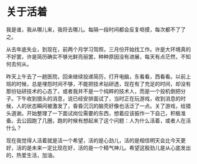 # 关于活着

我是谁，我从哪儿来，我将去哪儿。每隔一段时间都会反复咂摸，每次都不了了之。

从去年底失业，到现在，前两个月学习驾照，三月份开始找工作。许是大环境真的不好罢，许是简历确实不够光鲜亮丽罢，种种原因没有进展，每天有点茫然，不知何去何从。

昨天上午去了一趟医院，回来继续投递简历，打开电脑，东看看，西看看。以前上班的时候，总是埋怨时间不够，不能把技术钻研透，现在有了充足的时间，却没有那份钻研技术的心态了，或者我并不是一个纯粹的技术人，而是一个投机倒把分子。下午收到猎头的消息，说已经安排面试了，当时正在玩游戏，收到消息的时候，人的状态瞬间被激发了，昏昏沉沉的脑壳好像也活泛了一点。关了游戏，给猎头道谢。开始整理了一下面试岗位需要的东西，想着应该振作一下自己，积极准备。去公园跑了几圈，跑的时候有想起来了这个问题：人为什么活着，或者人在活什么？

现在我觉得人活着就是活一个希望，活的是心劲儿，活的是相信明天会比今天更好，活的是未来一定比现在好，活的是一个精气神儿。希望这股劲儿是从心底发出的，热爱生活，加油。

